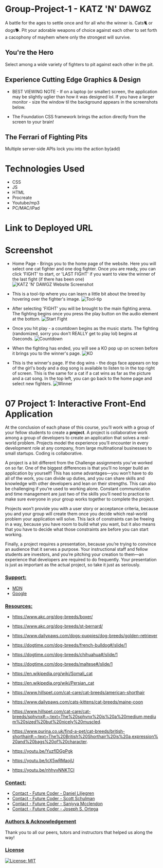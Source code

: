 # Group-Project-1 - KATZ 'N' DAWGZ 

A battle for the ages to settle once and for all who the winner is. Cats🐈 or dogs🐕. Pit your adorable weapons of choice against each other to set forth a cacophony of mayhem where only the strongest will survive. 

## You're the Hero 

Select among a wide variety of fighters to pit against each other in the pit. 

## Experience Cutting Edge Graphics & Design

- BEST VIEWING NOTE - If on a laptop (or smaller) screen, the application may be slightly uglier than how it was designed lol. If you have a larger monitor - size the window til the background appears in the screenshots below.

- The Foundation CSS framework brings the action directly from the screen to your brain!

## The Ferrari of Fighting Pits

Multiple server-side APIs lock you into the action by(add)

# Technologies Used
* CSS
* JS
* HTML
* Procreate
* Youtube/mp3
* PC/MAC/iPad


# Link to Deployed URL



# Screenshot

- Home Page - Brings you to the home page of the website. Here you will select one cat fighter and one dog fighter. Once you are ready, you can click 'FIGHT' to start, or 'LAST FIGHT' if you want to view the winner of the last fight (if there has been one)
![KATZ 'N' DAWGZ Website Screenshot](./screenshots/projecthomescreen.png)

- This is a tool-tip where you can learn a little bit about the breed by hovering over the fighter's image.
![Tool-tip](./screenshots/projecttooltip.png)

- After selecting 'FIGHT' you will be brought to the main fighting arena. The fighting begins once you press the play button on the audio element at the bottom.
![Start Fight](./screenshots/projectstart.png)

- Once you hit play - a countdown begins as the music starts. The fighting (randomized, sorry you don't REALLY get to play lol) begins at 0seconds.
![Countdown](./screenshots/projectcountdown.png)

- When the fighting has ended, you will see a KO pop up on screen before it brings you to the winner's page.
![KO](./screenshots/projectko.png)

- This is the winner's page. If the dog wins - the dogs face appears on top of the girl's body and a dog song is available to listen to in the top right of screen. This is the same for a cat if a cat wins as far as the picture and a cat song. In the top left, you can go back to the home page and select new fighters.
![Winner](./screenshots/projectwinner.png)

# 07 Project 1: Interactive Front-End Application

At the conclusion of each phase of this course, you’ll work with a group of your fellow students to create a **project**. A project is collaborative work among a group of developers to create an application that solves a real-world problem. Projects model the experience you’ll encounter in every development role at any company, from large multinational businesses to small startups. Coding is collaborative.

A project is a bit different from the Challenge assignments you’ve worked on so far. One of the biggest differences is that you’ll no longer build an application by yourself! This has some advantages&mdash;you won’t have to do all of the work, you can divide up duties, and you can share skills and knowledge with other developers and lean on their strengths. This can also be challenging if you’re used to working alone. Constant communication and time management are just two of the skills you’ll need to practice to make sure everyone in your group works together to complete the project. 

Projects won’t provide you with a user story or acceptance criteria, because you and your group will create them once you decide which real-world problem your application will solve. This lack of constraints can be freeing in a way, because you have room to build what you want, but it also means that you have to decide what those constraints are before you can start working.

Finally, a project requires a presentation, because you’re trying to convince an audience that it serves a purpose. Your instructional staff and fellow students are investors, and you’re pitching your creation to them&mdash;an experience that developers are required to do frequently. Your presentation is just as important as the actual project, so take it just as seriously.


### <u> Support:  </u>

- [MDN](https://developer.mozilla.org/en-US/)  
- [Google](https://Google.com)<br>
### <u>Resources:</u>

- https://www.akc.org/dog-breeds/boxer/
- https://www.akc.org/dog-breeds/st-bernard/
- https://www.dailypaws.com/dogs-puppies/dog-breeds/golden-retriever
- https://dogtime.com/dog-breeds/french-bulldog#/slide/1
- https://dogtime.com/dog-breeds/chihuahua#/slide/1
- https://dogtime.com/dog-breeds/maltese#/slide/1
- https://en.wikipedia.org/wiki/Somali_cat
- https://en.wikipedia.org/wiki/Persian_cat
- https://www.hillspet.com/cat-care/cat-breeds/american-shorthair
- https://www.dailypaws.com/cats-kittens/cat-breeds/maine-coon
- https://www.hillspet.com/cat-care/cat-breeds/sphynx#:~:text=The%20sphynx%20is%20a%20medium,medium%20sized%20but%20nicely%20muscled.
- https://www.purina.co.uk/find-a-pet/cat-breeds/british-shorthair#:~:text=The%20British%20Shorthair%20is%20a,expression%20and%20bags%20of%20character.

- https://youtu.be/YuzfIDGpPgk
- https://youtu.be/IcX5wRMaojU
- https://youtu.be/nhhyvNNKTCI


### <u> Contact: </u>

- [Contact - Future Coder - Daniel Liljegren](mailto:dahneel@gmail.com)
- [Contact - Future Coder - Scott Schulman](mailto:scott.schulman84@gmail.com)
- [Contact - Future Coder - Saniyya Mcclendon](mailto:saniyya.mcclendon@gmail.com)
- [Contact - Future Coder - Joseph S. Ortega](mailto:MyAgentOrtega@gmail.com)




### <u> Authors & Acknowledgement </u>

Thank you to all our peers, tutors and instructors that helped us along the way!

### <u> License </u>

[![License: MIT](https://img.shields.io/badge/License-MIT-yellow.svg)](https://opensource.org/licenses/MIT)

